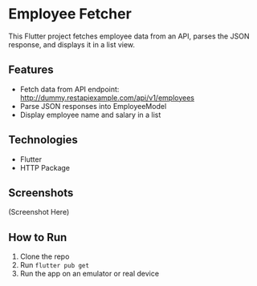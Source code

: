# Employee Fetcher

This Flutter project fetches employee data from an API, parses the JSON response, and displays it in a list view.

## Features
- Fetch data from API endpoint: http://dummy.restapiexample.com/api/v1/employees
- Parse JSON responses into EmployeeModel
- Display employee name and salary in a list

## Technologies
- Flutter
- HTTP Package

## Screenshots
(Screenshot Here)

## How to Run
1. Clone the repo
2. Run `flutter pub get`
3. Run the app on an emulator or real device
